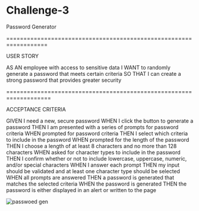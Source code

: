 # Challenge-3
Password Generator

==================================================================

USER STORY

AS AN employee with access to sensitive data
I WANT to randomly generate a password that meets certain criteria
SO THAT I can create a strong password that provides greater security

===================================================================

ACCEPTANCE CRITERIA

GIVEN I need a new, secure password
WHEN I click the button to generate a password
THEN I am presented with a series of prompts for password criteria
WHEN prompted for password criteria
THEN I select which criteria to include in the password
WHEN prompted for the length of the password
THEN I choose a length of at least 8 characters and no more than 128 characters
WHEN asked for character types to include in the password
THEN I confirm whether or not to include lowercase, uppercase, numeric, and/or special characters
WHEN I answer each prompt
THEN my input should be validated and at least one character type should be selected
WHEN all prompts are answered
THEN a password is generated that matches the selected criteria
WHEN the password is generated
THEN the password is either displayed in an alert or written to the page

![passwoed gen](https://github.com/allyd417/Challenge-3/assets/124013344/2e03c3ab-d408-4d9e-b0a6-822a40342bb2)

